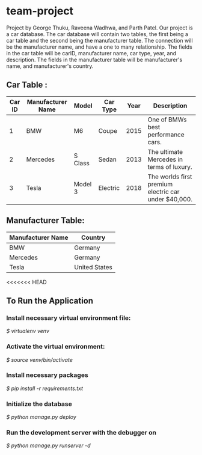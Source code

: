 # team-project
Project by George Thuku, Raveena Wadhwa, and Parth Patel. Our project is a car database.
The car database will contain two tables, the first being a car table and the second being the manufacturer table. The connection will be the manufacturer name, and have a one to many relationship. The fields in the car table will be carID, manufacturer name, car type, year, and description. The fields in the manufacturer table will be manufacturer's name, and manufacturer's country.

## Car Table  :

Car ID | Manufacturer Name | Model | Car Type | Year | Description
------| -------------| --------|------|----------|---------|
1 | BMW |  M6 | Coupe | 2015 | One of BMWs best performance cars.
2 | Mercedes | S Class | Sedan | 2013 | The ultimate Mercedes in terms of luxury.
3 | Tesla |Model 3 | Electric | 2018 | The worlds first premium electric car under $40,000.

## Manufacturer Table:

Manufacturer Name | Country
------------------|--------
BMW | Germany
Mercedes | Germany
Tesla | United States

<<<<<<< HEAD
## To Run the Application

### Install necessary virtual environment file:

  *$ virtualenv venv*

### Activate the virtual environment:

  *$ source venv/bin/activate*

### Install necessary packages

  *$ pip install -r requirements.txt*

### Initialize the database

  *$ python manage.py deploy*

### Run the development server with the debugger on

  *$ python manage.py runserver -d*
